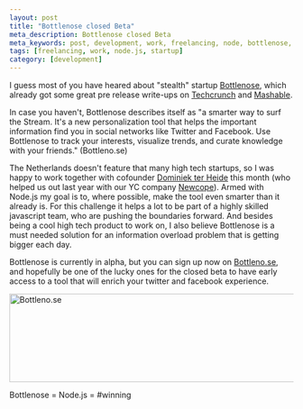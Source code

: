 ```yaml
---
layout: post
title: "Bottlenose closed Beta"
meta_description: Bottlenose closed Beta
meta_keywords: post, development, work, freelancing, node, bottlenose, twitter, node.js
tags: [freelancing, work, node.js, startup]
category: [development]
---
```


I guess most of you have heared about "stealth" startup <a
href="http://bottleno.se">Bottlenose</a>, which already got some great pre
release write-ups on <a
href="http://techcrunch.com/2011/04/05/bottlenose/">Techcrunch</a> and <a
href="http://mashable.com/2011/04/05/bottlenose/">Mashable</a>.

In case you haven't, Bottlenose describes itself as "a smarter way to surf the Stream. It's a new
personalization tool that helps the important information find you in
social networks like Twitter and Facebook. Use Bottlenose to track
your interests, visualize trends, and curate knowledge with your
friends." (Bottleno.se)

The Netherlands doesn't feature that many high tech startups, so I was
happy to work together with cofounder <a href="dominiek.com">Dominiek
ter Heide</a> this month (who helped us out last year with our YC company <a href="newcope.com">Newcope</a>).
Armed with Node.js my goal is to, where possible, make the tool even smarter than it already is.
For this challenge it helps a lot to be part of a highly skilled javascript team, who are
pushing the boundaries forward. And besides being a cool high tech product
to work on, I also believe Bottlenose is a must needed solution for an
information overload problem that is getting bigger each day.

Bottlenose is currently in alpha, but you can sign up now on <a
href="http://bottleno.se">Bottleno.se</a>, and hopefully be one
of the lucky ones for the closed beta to have early access to a tool that will enrich your
twitter and facebook experience.

<img src="http://beatletech.s3.amazonaws.com/bottlenose.png"
alt="Bottleno.se" height="157" width="523">

Bottlenose = Node.js = #winning
